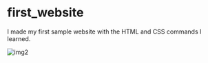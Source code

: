 # first_website
I made my first sample website with the HTML and CSS commands I learned.

![img2](https://user-images.githubusercontent.com/98950958/163660447-91780896-9d35-46b3-a434-5ec7cd4ed3db.png)
